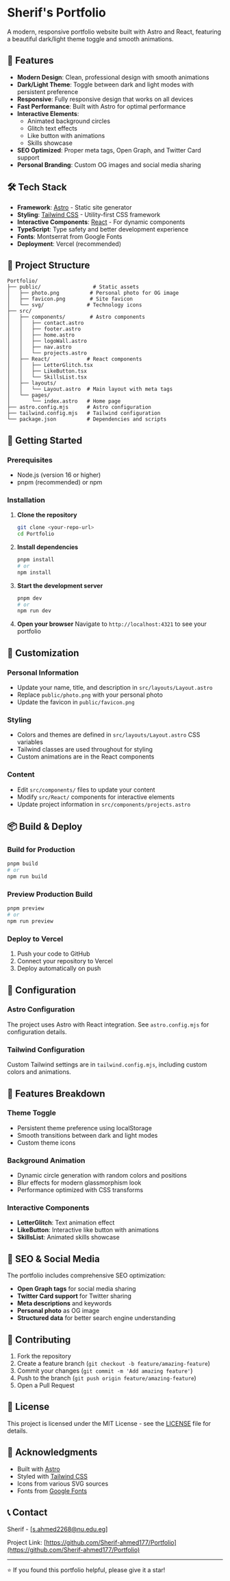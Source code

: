 # Sherif's Portfolio

A modern, responsive portfolio website built with Astro and React, featuring a beautiful dark/light theme toggle and smooth animations.

## 🚀 Features

- **Modern Design**: Clean, professional design with smooth animations
- **Dark/Light Theme**: Toggle between dark and light modes with persistent preference
- **Responsive**: Fully responsive design that works on all devices
- **Fast Performance**: Built with Astro for optimal performance
- **Interactive Elements**: 
  - Animated background circles
  - Glitch text effects
  - Like button with animations
  - Skills showcase
- **SEO Optimized**: Proper meta tags, Open Graph, and Twitter Card support
- **Personal Branding**: Custom OG images and social media sharing

## 🛠️ Tech Stack

- **Framework**: [Astro](https://astro.build/) - Static site generator
- **Styling**: [Tailwind CSS](https://tailwindcss.com/) - Utility-first CSS framework
- **Interactive Components**: [React](https://reactjs.org/) - For dynamic components
- **TypeScript**: Type safety and better development experience
- **Fonts**: Montserrat from Google Fonts
- **Deployment**: Vercel (recommended)

## 📁 Project Structure

```
Portfolio/
├── public/                 # Static assets
│   ├── photo.png          # Personal photo for OG image
│   ├── favicon.png        # Site favicon
│   └── svg/              # Technology icons
├── src/
│   ├── components/        # Astro components
│   │   ├── contact.astro
│   │   ├── footer.astro
│   │   ├── home.astro
│   │   ├── logoWall.astro
│   │   ├── nav.astro
│   │   └── projects.astro
│   ├── React/            # React components
│   │   ├── LetterGlitch.tsx
│   │   ├── LikeButton.tsx
│   │   └── SkillsList.tsx
│   ├── layouts/
│   │   └── Layout.astro  # Main layout with meta tags
│   └── pages/
│       └── index.astro   # Home page
├── astro.config.mjs      # Astro configuration
├── tailwind.config.mjs   # Tailwind configuration
└── package.json          # Dependencies and scripts
```

## 🚀 Getting Started

### Prerequisites

- Node.js (version 16 or higher)
- pnpm (recommended) or npm

### Installation

1. **Clone the repository**
   ```bash
   git clone <your-repo-url>
   cd Portfolio
   ```

2. **Install dependencies**
   ```bash
   pnpm install
   # or
   npm install
   ```

3. **Start the development server**
   ```bash
   pnpm dev
   # or
   npm run dev
   ```

4. **Open your browser**
   Navigate to `http://localhost:4321` to see your portfolio

## 🎨 Customization

### Personal Information
- Update your name, title, and description in `src/layouts/Layout.astro`
- Replace `public/photo.png` with your personal photo
- Update the favicon in `public/favicon.png`

### Styling
- Colors and themes are defined in `src/layouts/Layout.astro` CSS variables
- Tailwind classes are used throughout for styling
- Custom animations are in the React components

### Content
- Edit `src/components/` files to update your content
- Modify `src/React/` components for interactive elements
- Update project information in `src/components/projects.astro`

## 📦 Build & Deploy

### Build for Production
```bash
pnpm build
# or
npm run build
```

### Preview Production Build
```bash
pnpm preview
# or
npm run preview
```

### Deploy to Vercel
1. Push your code to GitHub
2. Connect your repository to Vercel
3. Deploy automatically on push

## 🔧 Configuration

### Astro Configuration
The project uses Astro with React integration. See `astro.config.mjs` for configuration details.

### Tailwind Configuration
Custom Tailwind settings are in `tailwind.config.mjs`, including custom colors and animations.

## 📱 Features Breakdown

### Theme Toggle
- Persistent theme preference using localStorage
- Smooth transitions between dark and light modes
- Custom theme icons

### Background Animation
- Dynamic circle generation with random colors and positions
- Blur effects for modern glassmorphism look
- Performance optimized with CSS transforms

### Interactive Components
- **LetterGlitch**: Text animation effect
- **LikeButton**: Interactive like button with animations
- **SkillsList**: Animated skills showcase

## 🎯 SEO & Social Media

The portfolio includes comprehensive SEO optimization:

- **Open Graph tags** for social media sharing
- **Twitter Card support** for Twitter sharing
- **Meta descriptions** and keywords
- **Personal photo** as OG image
- **Structured data** for better search engine understanding

## 🤝 Contributing

1. Fork the repository
2. Create a feature branch (`git checkout -b feature/amazing-feature`)
3. Commit your changes (`git commit -m 'Add amazing feature'`)
4. Push to the branch (`git push origin feature/amazing-feature`)
5. Open a Pull Request

## 📄 License

This project is licensed under the MIT License - see the [LICENSE](LICENSE) file for details.

## 🙏 Acknowledgments

- Built with [Astro](https://astro.build/)
- Styled with [Tailwind CSS](https://tailwindcss.com/)
- Icons from various SVG sources
- Fonts from [Google Fonts](https://fonts.google.com/)

## 📞 Contact

Sherif - [s.ahmed2268@nu.edu.eg]

Project Link: [https://github.com/Sherif-ahmed177/Portfolio](https://github.com/Sherif-ahmed177/Portfolio)

---

⭐ If you found this portfolio helpful, please give it a star!